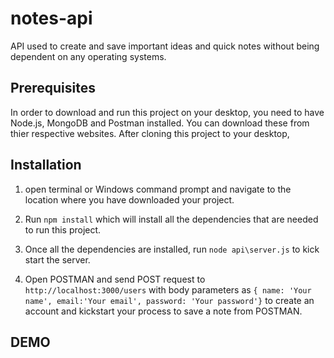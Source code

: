 # notes-api
API used to create and save important ideas and quick notes without being dependent on any operating systems.

## Prerequisites
In order to download and run this project on your desktop, you need to have Node.js, MongoDB and Postman installed. You can download these from thier respective websites. After cloning this project to your desktop, 

## Installation
1. open terminal or Windows command prompt and navigate to the location where you have downloaded your project.

2. Run `npm install` which will install all the dependencies that are needed to run this project.

3. Once all the dependencies are installed, run `node api\server.js` to kick start the server.

4. Open POSTMAN and send POST request to `http://localhost:3000/users` with body parameters as `{ name: 'Your name', email:'Your email', password: 'Your password'}` to create an account and kickstart your process to save a note from POSTMAN.

## DEMO
